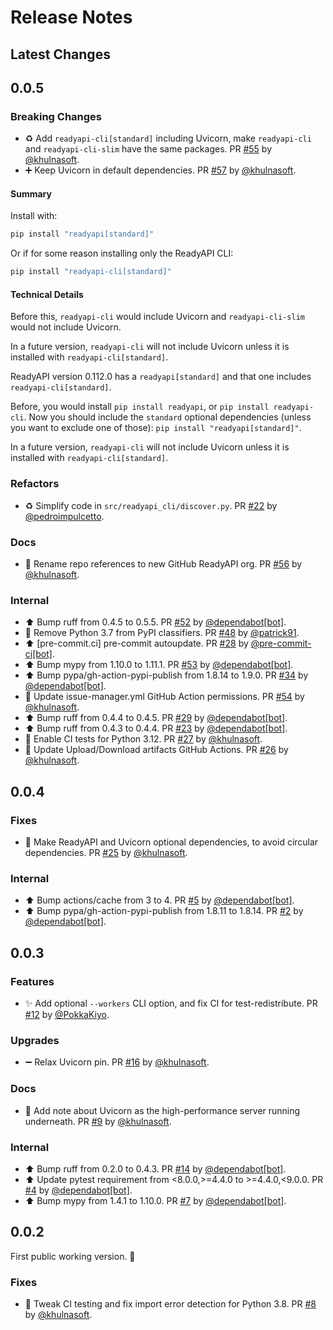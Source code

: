 # Release Notes

## Latest Changes

## 0.0.5

### Breaking Changes

* ♻️ Add `readyapi-cli[standard]` including Uvicorn, make `readyapi-cli` and `readyapi-cli-slim` have the same packages. PR [#55](https://github.com/readyapi/readyapi-cli/pull/55) by [@khulnasoft](https://github.com/khulnasoft).
* ➕ Keep Uvicorn in default dependencies. PR [#57](https://github.com/readyapi/readyapi-cli/pull/57) by [@khulnasoft](https://github.com/khulnasoft).

#### Summary

Install with:

```bash
pip install "readyapi[standard]"
```

Or if for some reason installing only the ReadyAPI CLI:

```bash
pip install "readyapi-cli[standard]"
```

#### Technical Details

Before this, `readyapi-cli` would include Uvicorn and `readyapi-cli-slim` would not include Uvicorn.

In a future version, `readyapi-cli` will not include Uvicorn unless it is installed with `readyapi-cli[standard]`.

ReadyAPI version 0.112.0 has a `readyapi[standard]` and that one includes `readyapi-cli[standard]`.

Before, you would install `pip install readyapi`, or `pip install readyapi-cli`. Now you should include the `standard` optional dependencies (unless you want to exclude one of those): `pip install "readyapi[standard]"`.

In a future version, `readyapi-cli` will not include Uvicorn unless it is installed with `readyapi-cli[standard]`.

### Refactors

* ♻️ Simplify code in `src/readyapi_cli/discover.py`. PR [#22](https://github.com/khulnasoft/readyapi-cli/pull/22) by [@pedroimpulcetto](https://github.com/pedroimpulcetto).

### Docs

* 🚚 Rename repo references to new GitHub ReadyAPI org. PR [#56](https://github.com/readyapi/readyapi-cli/pull/56) by [@khulnasoft](https://github.com/khulnasoft).

### Internal

* ⬆ Bump ruff from 0.4.5 to 0.5.5. PR [#52](https://github.com/readyapi/readyapi-cli/pull/52) by [@dependabot[bot]](https://github.com/apps/dependabot).
* 🔧 Remove Python 3.7 from PyPI classifiers. PR [#48](https://github.com/readyapi/readyapi-cli/pull/48) by [@patrick91](https://github.com/patrick91).
* ⬆ [pre-commit.ci] pre-commit autoupdate. PR [#28](https://github.com/readyapi/readyapi-cli/pull/28) by [@pre-commit-ci[bot]](https://github.com/apps/pre-commit-ci).
* ⬆ Bump mypy from 1.10.0 to 1.11.1. PR [#53](https://github.com/readyapi/readyapi-cli/pull/53) by [@dependabot[bot]](https://github.com/apps/dependabot).
* ⬆ Bump pypa/gh-action-pypi-publish from 1.8.14 to 1.9.0. PR [#34](https://github.com/readyapi/readyapi-cli/pull/34) by [@dependabot[bot]](https://github.com/apps/dependabot).
* 👷 Update issue-manager.yml GitHub Action permissions. PR [#54](https://github.com/khulnasoft/readyapi-cli/pull/54) by [@khulnasoft](https://github.com/khulnasoft).
* ⬆ Bump ruff from 0.4.4 to 0.4.5. PR [#29](https://github.com/khulnasoft/readyapi-cli/pull/29) by [@dependabot[bot]](https://github.com/apps/dependabot).
* ⬆ Bump ruff from 0.4.3 to 0.4.4. PR [#23](https://github.com/khulnasoft/readyapi-cli/pull/23) by [@dependabot[bot]](https://github.com/apps/dependabot).
* 👷 Enable CI tests for Python 3.12. PR [#27](https://github.com/khulnasoft/readyapi-cli/pull/27) by [@khulnasoft](https://github.com/khulnasoft).
* 👷 Update Upload/Download artifacts GitHub Actions. PR [#26](https://github.com/khulnasoft/readyapi-cli/pull/26) by [@khulnasoft](https://github.com/khulnasoft).

## 0.0.4

### Fixes

* 🔧 Make ReadyAPI and Uvicorn optional dependencies, to avoid circular dependencies. PR [#25](https://github.com/khulnasoft/readyapi-cli/pull/25) by [@khulnasoft](https://github.com/khulnasoft).

### Internal

* ⬆ Bump actions/cache from 3 to 4. PR [#5](https://github.com/khulnasoft/readyapi-cli/pull/5) by [@dependabot[bot]](https://github.com/apps/dependabot).
* ⬆ Bump pypa/gh-action-pypi-publish from 1.8.11 to 1.8.14. PR [#2](https://github.com/khulnasoft/readyapi-cli/pull/2) by [@dependabot[bot]](https://github.com/apps/dependabot).

## 0.0.3

### Features

* ✨ Add optional `--workers` CLI option, and fix CI for test-redistribute. PR [#12](https://github.com/khulnasoft/readyapi-cli/pull/12) by [@PokkaKiyo](https://github.com/PokkaKiyo).

### Upgrades

* ➖ Relax Uvicorn pin. PR [#16](https://github.com/khulnasoft/readyapi-cli/pull/16) by [@khulnasoft](https://github.com/khulnasoft).

### Docs

* 📝 Add note about Uvicorn as the high-performance server running underneath. PR [#9](https://github.com/khulnasoft/readyapi-cli/pull/9) by [@khulnasoft](https://github.com/khulnasoft).

### Internal

* ⬆ Bump ruff from 0.2.0 to 0.4.3. PR [#14](https://github.com/khulnasoft/readyapi-cli/pull/14) by [@dependabot[bot]](https://github.com/apps/dependabot).
* ⬆ Update pytest requirement from <8.0.0,>=4.4.0 to >=4.4.0,<9.0.0. PR [#4](https://github.com/khulnasoft/readyapi-cli/pull/4) by [@dependabot[bot]](https://github.com/apps/dependabot).
* ⬆ Bump mypy from 1.4.1 to 1.10.0. PR [#7](https://github.com/khulnasoft/readyapi-cli/pull/7) by [@dependabot[bot]](https://github.com/apps/dependabot).

## 0.0.2

First public working version. 🚀

### Fixes

* 👷 Tweak CI testing and fix import error detection for Python 3.8. PR [#8](https://github.com/khulnasoft/readyapi-cli/pull/8) by [@khulnasoft](https://github.com/khulnasoft).
